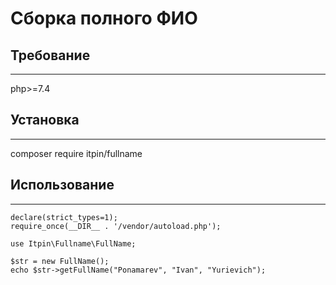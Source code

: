 # Сборка полного ФИО

## Требование

-------------------------
php>=7.4

## Установка

-------------------------
composer require itpin/fullname

## Использование

-------------------------
```
declare(strict_types=1);
require_once(__DIR__ . '/vendor/autoload.php');

use Itpin\Fullname\FullName;

$str = new FullName();
echo $str->getFullName("Ponamarev", "Ivan", "Yurievich");
```